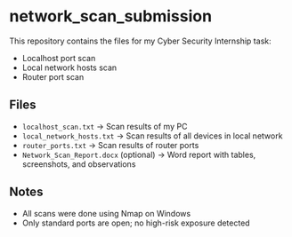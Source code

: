 # network_scan_submission

This repository contains the files for my Cyber Security Internship task:
- Localhost port scan
- Local network hosts scan
- Router port scan

## Files
- `localhost_scan.txt` → Scan results of my PC
- `local_network_hosts.txt` → Scan results of all devices in local network
- `router_ports.txt` → Scan results of router ports
- `Network_Scan_Report.docx` (optional) → Word report with tables, screenshots, and observations

## Notes
- All scans were done using Nmap on Windows
- Only standard ports are open; no high-risk exposure detected
